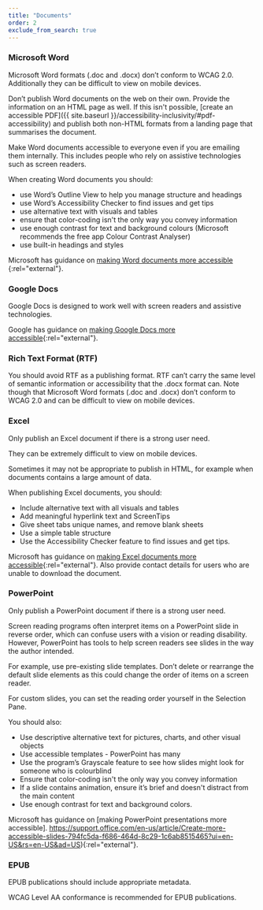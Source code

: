 ```yaml
---
title: "Documents"
order: 2
exclude_from_search: true
---
```


### Microsoft Word

Microsoft Word formats (.doc and .docx) don’t conform to WCAG 2.0.  Additionally they can be difficult to view on mobile devices.

Don’t publish Word documents on the web on their own. Provide the information on an HTML page as well. If this isn't possible, [create an accessible PDF]({{ site.baseurl }}/accessibility-inclusivity/#pdf-accessibility) and publish both non-HTML formats from a landing page that summarises the document.

Make Word documents accessible to everyone even if you are emailing them internally. This includes people who rely on assistive technologies such as screen readers.

When creating Word documents you should:

- use Word’s Outline View to help you manage structure and headings
- use Word’s Accessibility Checker to find issues and get tips
- use alternative text with visuals and tables
- ensure that color-coding isn't the only way you convey information
- use enough contrast for text and background colours (Microsoft recommends the free app Colour Contrast Analyser)
- use built-in headings and styles

Microsoft has guidance on [making Word documents more accessible ](https://support.office.com/en-us/article/Creating-accessible-Word-documents-d9bf3683-87ac-47ea-b91a-78dcacb3c66d?CTT=3&amp;CorrelationId=b3c40249-a7fa-4300-9c12-5d0f79242a78&amp;ui=en-US&amp;rs=en-US&amp;ad=US){:rel="external"}.

### Google Docs

Google Docs is designed to work well with screen readers and assistive technologies.

Google has guidance on [making Google Docs more accessible](https://support.google.com/docs/answer/6199477?hl=en){:rel="external"}.

### Rich Text Format (RTF)

You should avoid RTF as a publishing format. RTF can’t carry the same level of semantic information or accessibility that the .docx format can. Note though that Microsoft Word formats (.doc and .docx) don’t conform to WCAG 2.0 and can be difficult to view on mobile devices.

### Excel
Only publish an Excel document if there is a strong user need. 

They can be extremely difficult to view on mobile devices.

Sometimes it may not be appropriate to publish in HTML, for example when documents contains a large amount of data.

When publishing Excel documents, you should:

- Include alternative text with all visuals and tables
- Add meaningful hyperlink text and ScreenTips
- Give sheet tabs unique names, and remove blank sheets
- Use a simple table structure
- Use the Accessibility Checker feature to find issues and get tips.

Microsoft has guidance on [making Excel documents more accessible](https://support.office.com/en-us/article/Make-your-Excel-spreadsheets-accessible-6cc05fc5-1314-48b5-8eb3-683e49b3e593){:rel="external"}. Also provide contact details for users who are unable to download the document.

### PowerPoint 
Only publish a PowerPoint document if there is a strong user need. 

Screen reading programs often interpret items on a PowerPoint slide in reverse order, which can confuse users with a vision or reading disability. However, PowerPoint has tools to help screen readers see slides in the way the author intended.

For example, use pre-existing slide templates. Don’t delete or rearrange the default slide elements as this could change the order of items on a screen reader.

For custom slides, you can set the reading order yourself in the Selection Pane.

You should also:

- Use descriptive alternative text for pictures, charts, and other visual objects
- Use accessible templates - PowerPoint has many
- Use the program’s Grayscale feature to see how slides might look for someone who is colourblind
- Ensure that color-coding isn't the only way you convey information
- If a slide contains animation, ensure it’s brief and doesn't distract from the main content
- Use enough contrast for text and background colors.

Microsoft has guidance on [making PowerPoint presentations more accessible]. https://support.office.com/en-us/article/Create-more-accessible-slides-794fc5da-f686-464d-8c29-1c6ab8515465?ui=en-US&rs=en-US&ad=US){:rel="external"}. 

### EPUB
EPUB publications should include appropriate metadata.

WCAG Level AA conformance is recommended for EPUB publications.
